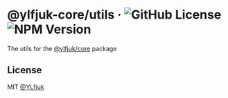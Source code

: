 # @ylfjuk-core/utils &middot; ![GitHub License](https://img.shields.io/github/license/ylfjuk/core) ![NPM Version](https://img.shields.io/npm/v/%40ylfjuk-core/utils)

The utils for the [@ylfjuk/core](../core/README.md) package

## License

MIT [@YLfjuk](https://github.com/YLfjuk)
